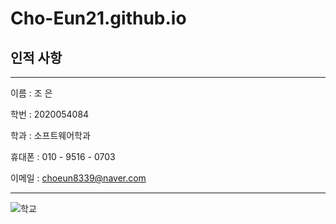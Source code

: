Cho-Eun21.github.io
======

## 인적 사항

------

이름 : 조 은

학번 : 2020054084

학과 : 소프트웨어학과 

휴대폰 : 010 - 9516 - 0703

이메일 : choeun8339@naver.com

------

![학교](https://www.hanyang.ac.kr/documents/20182/73809/HYU_logotype_ERICA_blue_kor.png/98ff3a91-6b4d-412c-b3ef-7b97a6c4a5cb?t=1474071762079)


